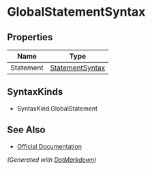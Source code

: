 # GlobalStatementSyntax

## Properties

| Name      | Type                                  |
| --------- | ------------------------------------- |
| Statement | [StatementSyntax](StatementSyntax.md) |

## SyntaxKinds

* SyntaxKind\.GlobalStatement

## See Also

* [Official Documentation](https://docs.microsoft.com/en-us/dotnet/api/microsoft.codeanalysis.csharp.syntax.globalstatementsyntax)


*\(Generated with [DotMarkdown](http://github.com/JosefPihrt/DotMarkdown)\)*